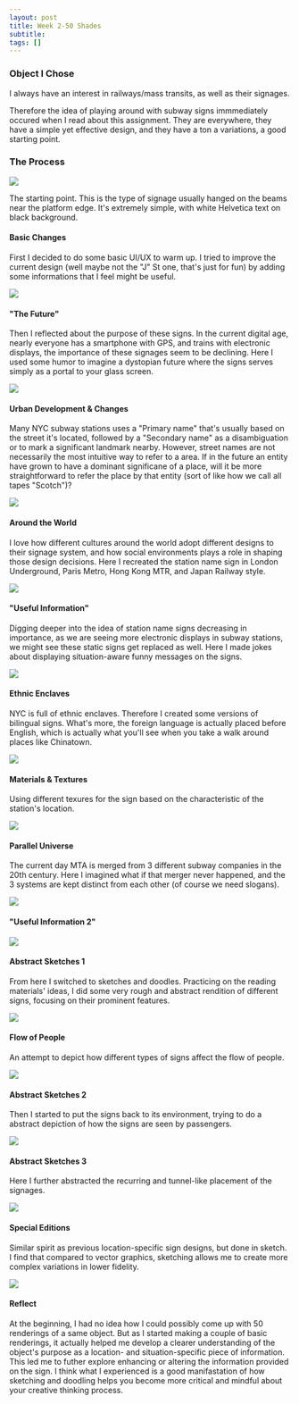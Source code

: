 ```yaml
---
layout: post
title: Week 2-50 Shades
subtitle: 
tags: []
---
```


### Object I Chose

I always have an interest in railways/mass transits, as well as their signages.

Therefore the idea of playing around with subway signs immmediately occured when I read about this assignment. They are everywhere, they have a simple yet effective design, and they have a ton a variations, a good starting point.



### The Process

![](./W2/File0.png)

The starting point. This is the type of signage usually hanged on the beams near the platform edge. It's extremely simple, with white Helvetica text on black background.



#### Basic Changes

First I decided to do some basic UI/UX to warm up. I tried to improve the current design (well maybe not the "J" St one, that's just for fun) by adding some informations that I feel might be useful.

![](./W2/File1.png)



#### "The Future"

Then I reflected about the purpose of these signs. In the current digital age, nearly everyone has a smartphone with GPS, and trains with electronic displays, the importance of these signages seem to be declining. Here I used some humor to imagine a dystopian future where the signs serves simply as a portal to your glass screen.

![](./W2/File2.png)



#### Urban Development & Changes

Many NYC subway stations uses a "Primary name" that's usually based on the street it's located, followed by a "Secondary name" as a disambiguation or to mark a significant landmark nearby. However, street names are not necessarily the most intuitive way to refer to a area. If in the future an entity have grown to have a dominant significane of a place, will it be more straightforward to refer the place by that entity (sort of like how we call all tapes "Scotch")?

![](./W2/File3.png)



#### Around the World

I love how different cultures around the world adopt different designs to their signage system, and how social environments plays a role in shaping those design decisions. Here I recreated the station name sign in London Underground, Paris Metro, Hong Kong MTR, and Japan Railway style.

![](./W2/File4.png)



#### "Useful Information"

Digging deeper into the idea of station name signs decreasing in importance, as we are seeing more electronic displays in subway stations, we might see these static signs get replaced as well. Here I made jokes about displaying situation-aware funny messages on the signs.

![](./W2/File5.png)



#### Ethnic Enclaves

NYC is full of ethnic enclaves. Therefore I created some versions of bilingual signs. What's more, the foreign language is actually placed before English, which is actually what you'll see when you take a walk around places like Chinatown.

![](./W2/File6.png)



#### Materials & Textures

Using different texures for the sign based on the characteristic of the station's location.

![](./W2/File7.png)



#### Parallel Universe

The current day MTA is merged from 3 different subway companies in the 20th century. Here I imagined what if that merger never happened, and the 3 systems are kept distinct from each other (of course we need slogans).

![](./W2/File8.png)



#### "Useful Information 2"

![](./W2/File9.png)



#### Abstract Sketches 1

From here I switched to sketches and doodles. Practicing on the reading materials' ideas, I did some very rough and abstract rendition of different signs, focusing on their prominent features.

![](./W2/File10.png)



#### Flow of People

An attempt to depict how different types of signs affect the flow of people.

![](./W2/File11.png)



#### Abstract Sketches 2

Then I started to put the signs back to its environment, trying to do a abstract depiction of how the signs are seen by passengers.

![](./W2/File12.png)



#### Abstract Sketches 3

Here I further abstracted the recurring and tunnel-like placement of the signages.

![](./W2/File13.png)



#### Special Editions

Similar spirit as previous location-specific sign designs, but done in sketch. I find that compared to vector graphics, sketching allows me to create more complex variations in lower fidelity.

![](./W2/File14.png)



#### Reflect

At the beginning, I had no idea how I could possibly come up with 50 renderings of a same object. But as I started making a couple of basic renderings, it actually helped me develop a clearer understanding of the object's purpose as a location- and situation-specific piece of information. This led me to futher explore enhancing or altering the information provided on the sign. I think what I experienced is a good manifastation of how sketching and doodling helps you become more critical and mindful about your creative thinking process.













